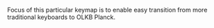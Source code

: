 Focus of this particular keymap is to enable easy transition from more traditional keyboards to OLKB Planck.